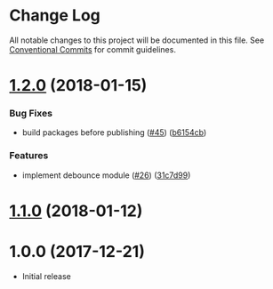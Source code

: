 # Change Log

All notable changes to this project will be documented in this file.
See [Conventional Commits](https://conventionalcommits.org) for commit guidelines.

<a name="1.2.0"></a>
# [1.2.0](https://github.com/WeTransfer/concorde.js/compare/@wetransfer/concorde-cookie@1.0.0...@wetransfer/concorde-cookie@1.2.0) (2018-01-15)


### Bug Fixes

* build packages before publishing ([#45](https://github.com/WeTransfer/concorde.js/issues/45)) ([b6154cb](https://github.com/WeTransfer/concorde.js/commit/b6154cb))


### Features

* implement debounce module ([#26](https://github.com/WeTransfer/concorde.js/issues/26)) ([31c7d99](https://github.com/WeTransfer/concorde.js/commit/31c7d99))




<a name="1.1.0"></a>
# [1.1.0](https://github.com/WeTransfer/concorde.js/compare/@wetransfer/concorde-cookie@1.0.0...@wetransfer/concorde-cookie@1.1.0) (2018-01-12)


<a name="1.0.0"></a>
# 1.0.0 (2017-12-21)


* Initial release
